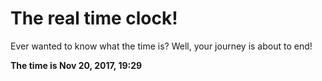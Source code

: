 # The real time clock!

Ever wanted to know what the time is? Well, your journey is about to end!

**The time is Nov 20, 2017, 19:29**